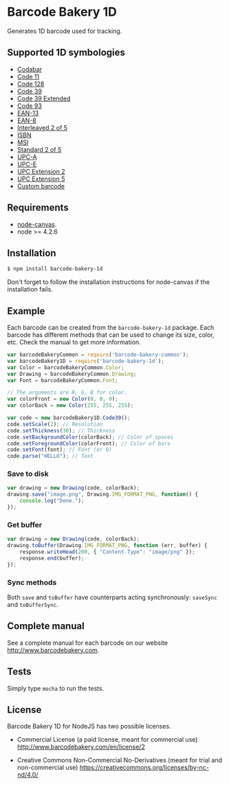 ﻿Barcode Bakery 1D
===========

Generates 1D barcode used for tracking.

## Supported 1D symbologies

* [Codabar](http://www.barcodebakery.com/en/resources/api/nodejs/codabar)
* [Code 11](http://www.barcodebakery.com/en/resources/api/nodejs/code11)
* [Code 128](http://www.barcodebakery.com/en/resources/api/nodejs/code128)
* [Code 39](http://www.barcodebakery.com/en/resources/api/nodejs/code39)
* [Code 39 Extended](http://www.barcodebakery.com/en/resources/api/nodejs/code39extended)
* [Code 93](http://www.barcodebakery.com/en/resources/api/nodejs/code93)
* [EAN-13](http://www.barcodebakery.com/en/resources/api/nodejs/ean13)
* [EAN-8](http://www.barcodebakery.com/en/resources/api/nodejs/ean8)
* [Interleaved 2 of 5](http://www.barcodebakery.com/en/resources/api/nodejs/i25)
* [ISBN](http://www.barcodebakery.com/en/resources/api/nodejs/isbn)
* [MSI](http://www.barcodebakery.com/en/resources/api/nodejs/msi)
* [Standard 2 of 5](http://www.barcodebakery.com/en/resources/api/nodejs/s25)
* [UPC-A](http://www.barcodebakery.com/en/resources/api/nodejs/upca)
* [UPC-E](http://www.barcodebakery.com/en/resources/api/nodejs/upce)
* [UPC Extension 2](http://www.barcodebakery.com/en/resources/api/nodejs/upcext2)
* [UPC Extension 5](http://www.barcodebakery.com/en/resources/api/nodejs/upcext5)
* [Custom barcode](http://www.barcodebakery.com/en/resources/api/nodejs/othercode)

## Requirements

- [node-canvas](https://github.com/Automattic/node-canvas).
- node >= 4.2.6

## Installation

```bash
$ npm install barcode-bakery-1d
```

Don't forget to follow the installation instructions for node-canvas if the installation fails.

## Example

Each barcode can be created from the `barcode-bakery-1d` package.
Each barcode has different methods that can be used to change its size, color, etc. Check the manual to get more information.

```javascript
var barcodeBakeryCommon = require('barcode-bakery-common');
var barcodeBakery1D = require('barcode-bakery-1d');
var Color = barcodeBakeryCommon.Color;
var Drawing = barcodeBakeryCommon.Drawing;
var Font = barcodeBakeryCommon.Font;

// The arguments are R, G, B for color.
var colorFront = new Color(0, 0, 0);
var colorBack = new Color(255, 255, 255);

var code = new barcodeBakery1D.Code39();
code.setScale(2); // Resolution
code.setThickness(30); // Thickness
code.setBackgroundColor(colorBack); // Color of spaces
code.setForegroundColor(colorFront); // Color of bars
code.setFont(font); // Font (or 0)
code.parse("HELLO"); // Text
```

### Save to disk
```javascript
var drawing = new Drawing(code, colorBack);
drawing.save("image.png", Drawing.IMG_FORMAT_PNG, function() {
    console.log("Done.");
});
```

### Get buffer
```javascript
var drawing = new Drawing(code, colorBack);
drawing.toBuffer(Drawing.IMG_FORMAT_PNG, function (err, buffer) {
    response.writeHead(200, { "Content-Type": "image/png" });
    response.end(buffer);
});
```

### Sync methods
Both `save` and `toBuffer` have counterparts acting synchronously: `saveSync` and `toBufferSync`.

## Complete manual
See a complete manual for each barcode on our website http://www.barcodebakery.com.

## Tests
Simply type `mocha` to run the tests.

## License

Barcode Bakery 1D for NodeJS has two possible licenses.

- Commercial License
  (a paid license, meant for commercial use)
  http://www.barcodebakery.com/en/license/2

- Creative Commons Non-Commercial No-Derivatives
  (meant for trial and non-commercial use)
  https://creativecommons.org/licenses/by-nc-nd/4.0/